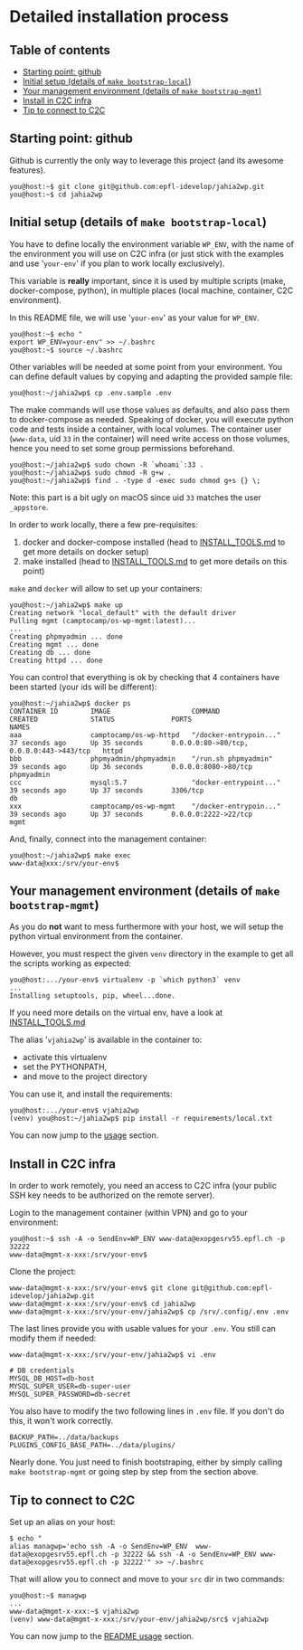 Detailed installation process
=============================

Table of contents
-----------------

<!-- TOC -->

- [Starting point: github](#starting-point-github)
- [Initial setup (details of `make bootstrap-local`)](#initial-setup-details-of-make-bootstrap-local)
- [Your management environment (details of `make bootstrap-mgmt`)](#your-management-environment-details-of-make-bootstrap-mgmt)
- [Install in C2C infra](#install-in-c2c-infra)
- [Tip to connect to C2C](#tip-to-connect-to-c2c)

<!-- /TOC -->

## Starting point: github

Github is currently the only way to leverage this project (and its awesome features).

    you@host:~$ git clone git@github.com:epfl-idevelop/jahia2wp.git
    you@host:~$ cd jahia2wp

## Initial setup (details of `make bootstrap-local`)

You have to define locally the environment variable `WP_ENV`, with the name of the environment you will use on C2C infra (or just stick with the examples and use '`your-env`' if you plan to work locally exclusively).

This variable is **really** important, since it is used by multiple scripts (make, docker-compose, python), in multiple places (local machine, container, C2C environment).

In this README file, we will use '`your-env`' as your value for `WP_ENV`.

    you@host:~$ echo "
    export WP_ENV=your-env" >> ~/.bashrc
    you@host:~$ source ~/.bashrc

Other variables will be needed at some point from your environment. You can define default values by copying and adapting the provided sample file:

    you@host:~/jahia2wp$ cp .env.sample .env

The make commands will use those values as defaults, and also pass them to docker-compose as needed. Speaking of docker, you will execute python code and tests inside a container, with local volumes. The container user (`www-data`, uid `33` in the container) will need write access on those volumes, hence you need to set some group permissions beforehand.

    you@host:~/jahia2wp$ sudo chown -R `whoami`:33 .
    you@host:~/jahia2wp$ sudo chmod -R g+w .
    you@host:~/jahia2wp$ find . -type d -exec sudo chmod g+s {} \;

Note: this part is a bit ugly on macOS since uid `33` matches the user `_appstore`.

In order to work locally, there a few pre-requisites:

1. docker and docker-compose installed (head to [INSTALL_TOOLS.md](./INSTALL_TOOLS.md) to get more details on docker setup)
1. make installed (head to [INSTALL_TOOLS.md](./INSTALL_TOOLS.md#make) to get more details on this point)

`make` and `docker` will allow to set up your containers:

    you@host:~/jahia2wp$ make up
    Creating network "local_default" with the default driver
    Pulling mgmt (camptocamp/os-wp-mgmt:latest)...
    ...
    Creating phpmyadmin ... done
    Creating mgmt ... done
    Creating db ... done
    Creating httpd ... done

You can control that everything is ok by checking that 4 containers have been started (your ids will be different):

    you@host:~/jahia2wp$ docker ps
    CONTAINER ID        IMAGE                    COMMAND                  CREATED             STATUS              PORTS                                      NAMES
    aaa                 camptocamp/os-wp-httpd   "/docker-entrypoin..."   37 seconds ago      Up 35 seconds       0.0.0.0:80->80/tcp, 0.0.0.0:443->443/tcp   httpd
    bbb                 phpmyadmin/phpmyadmin    "/run.sh phpmyadmin"     39 seconds ago      Up 36 seconds       0.0.0.0:8080->80/tcp                       phpmyadmin
    ccc                 mysql:5.7                "docker-entrypoint..."   39 seconds ago      Up 37 seconds       3306/tcp                                   db
    xxx                 camptocamp/os-wp-mgmt    "/docker-entrypoin..."   39 seconds ago      Up 37 seconds       0.0.0.0:2222->22/tcp                       mgmt

And, finally, connect into the management container:

    you@host:~/jahia2wp$ make exec
    www-data@xxx:/srv/your-env$

## Your management environment (details of `make bootstrap-mgmt`)

As you do **not** want to mess furthermore with your host, we will setup the python virtual environment from the container.

However, you must respect the given `venv` directory in the example to get all the scripts working as expected:

    you@host:.../your-env$ virtualenv -p `which python3` venv
    ...
    Installing setuptools, pip, wheel...done.

If you need more details on the virtual env, have a look at [INSTALL_TOOLS.md](./INSTALL_TOOLS.md#python-virtualenv)

The alias '`vjahia2wp`' is available in the container to:

- activate this virtualenv
- set the PYTHONPATH,
- and move to the project directory

You can use it, and install the requirements:

    you@host:.../your-env$ vjahia2wp
    (venv) you@host:~/jahia2wp$ pip install -r requirements/local.txt

You can now jump to the [usage](#usage) section.

## Install in C2C infra

In order to work remotely, you need an access to C2C infra (your public SSH key needs to be authorized on the remote server).

Login to the management container (within VPN) and go to your environment:

    you@host:~$ ssh -A -o SendEnv=WP_ENV www-data@exopgesrv55.epfl.ch -p 32222
    www-data@mgmt-x-xxx:/srv/your-env$

Clone the project:

    www-data@mgmt-x-xxx:/srv/your-env$ git clone git@github.com:epfl-idevelop/jahia2wp.git
    www-data@mgmt-x-xxx:/srv/your-env$ cd jahia2wp
    www-data@mgmt-x-xxx:/srv/your-env/jahia2wp$ cp /srv/.config/.env .env

The last lines provide you with usable values for your `.env`. You still can modify them if needed:

    www-data@mgmt-x-xxx:/srv/your-env/jahia2wp$ vi .env

    # DB credentials
    MYSQL_DB_HOST=db-host
    MYSQL_SUPER_USER=db-super-user
    MYSQL_SUPER_PASSWORD=db-secret

You also have to modify the two following lines in `.env` file. If you don't do this, it won't work correctly.

    BACKUP_PATH=../data/backups
    PLUGINS_CONFIG_BASE_PATH=../data/plugins/

Nearly done. You just need to finish bootstraping, either by simply calling `make bootstrap-mgmt` or going step by step from the section above.

## Tip to connect to C2C

Set up an alias on your host:

    $ echo "
    alias managwp='echo ssh -A -o SendEnv=WP_ENV  www-data@exopgesrv55.epfl.ch -p 32222 && ssh -A -o SendEnv=WP_ENV www-data@exopgesrv55.epfl.ch -p 32222'" >> ~/.bashrc

That will allow you to connect and move to your `src` dir in two commands:

    you@host:~$ managwp
    ...
    www-data@mgmt-x-xxx:~$ vjahia2wp
    (venv) www-data@mgmt-x-xxx:/srv/your-env/jahia2wp/src$ vjahia2wp

You can now jump to the [README usage](../README.md#usage) section.
